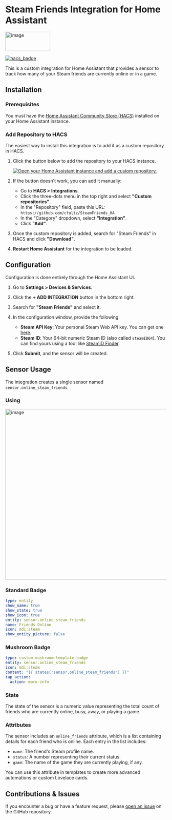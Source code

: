 # Steam Friends Integration for Home Assistant

<img width="140" height="60" alt="image" src="https://github.com/user-attachments/assets/3d9cf62a-a582-485d-9fde-197cd2b99d2e" />


[![hacs_badge](https://img.shields.io/badge/HACS-Custom-41BDF5.svg)](https://github.com/hacs/integration)

This is a custom integration for Home Assistant that provides a sensor to track how many of your Steam friends are currently online or in a game.


## Installation

### Prerequisites

You must have the [Home Assistant Community Store (HACS)](https://hacs.xyz/) installed on your Home Assistant instance.


### Add Repository to HACS

The easiest way to install this integration is to add it as a custom repository in HACS.

1.  Click the button below to add the repository to your HACS instance.

    [![Open your Home Assistant instance and add a custom repository.](https://my.home-assistant.io/badges/hacs_repository.svg)](https://my.home-assistant.io/redirect/hacs_repository/?owner=cfultz&repository=SteamFriends_HA&category=integration)

2.  If the button doesn't work, you can add it manually:
    * Go to **HACS > Integrations**.
    * Click the three-dots menu in the top right and select **"Custom repositories"**.
    * In the "Repository" field, paste this URL: `https://github.com/cfultz/SteamFriends_HA`
    * In the "Category" dropdown, select **"Integration"**.
    * Click **"Add"**.

3.  Once the custom repository is added, search for "Steam Friends" in HACS and click **"Download"**.

4.  **Restart Home Assistant** for the integration to be loaded.


## Configuration

Configuration is done entirely through the Home Assistant UI.

1.  Go to **Settings > Devices & Services**.
2.  Click the **+ ADD INTEGRATION** button in the bottom right.
3.  Search for **"Steam Friends"** and select it.
4.  In the configuration window, provide the following:
    * **Steam API Key**: Your personal Steam Web API key. You can get one [here](https://steamcommunity.com/dev/apikey).
    * **Steam ID**: Your 64-bit numeric Steam ID (also called `steamID64`). You can find yours using a tool like [SteamID Finder](https://www.steamidfinder.com/).

5.  Click **Submit**, and the sensor will be created.


## Sensor Usage

The integration creates a single sensor named `sensor.online_steam_friends`.

### Using 

<img width="1014" height="532" alt="image" src="https://github.com/user-attachments/assets/6643c296-44de-4510-954f-024d4150d22f" />

### Standard Badge

```yaml
type: entity
show_name: true
show_state: true
show_icon: true
entity: sensor.online_steam_friends
name: Friends Online
icon: mdi:steam
show_entity_picture: false
```

### Mushroom Badge

```yaml
type: custom:mushroom-template-badge
entity: sensor.online_steam_friends
icon: mdi:steam
content: "{{ states('sensor.online_steam_friends') }}"
tap_action:
  action: more-info
```

### State

The state of the sensor is a numeric value representing the total count of friends who are currently online, busy, away, or playing a game.

### Attributes

The sensor includes an `online_friends` attribute, which is a list containing details for each friend who is online. Each entry in the list includes:
* `name`: The friend's Steam profile name.
* `status`: A number representing their current status.
* `game`: The name of the game they are currently playing, if any.

You can use this attribute in templates to create more advanced automations or custom Lovelace cards.


## Contributions & Issues

If you encounter a bug or have a feature request, please [open an issue](https://github.com/cfultz/SteamFriends_HA/issues) on the GitHub repository.
